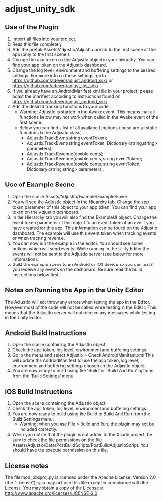 adjust_unity_sdk
================

Use of the Plugin
-----------------------------
1. Import all files into your project.
2. Read this file completely.
3. Add the prefab Assets/AdjustIo/AdjustIo.prefab to the first scene of the app (only to the first scene!).
4. Change the app token on the AdjustIo object in your hierachy. You can find your app token on the AdjustIo dashboard.
5. Change the log level, environment and buffering settings to the desired settings. For more info on these settings, go to https://github.com/adeven/adjust_android_sdk/ or https://github.com/adeven/adjust_ios_sdk/ .
6. If you already have an AndroidManifest.xml file in your project, please adapt the manifest according to instructions found on https://github.com/adeven/adjust_android_sdk/ .
7. Add the desired tracking functions to your code.
	- Warning: AdjustIo is started in the Awake event. This means that all functions below may not work when called in the Awake event of the first scene.
	- Below you can find a list of all availabe functions (these are all static functions in the AdjustIo class):
		- AdjustIo.TrackEvent(string eventToken);
		- AdjustIo.TrackEvent(string eventToken, Dictionary&lt;string,string&gt; parameters);
		- AdjustIo.TrackRevenue(double cents);
		- AdjustIo.TrackRevenue(double cents, string eventToken);
		- AdjustIo.TrackRevenue(double cents, string eventToken, Dictionary&lt;string,string&gt; parameters);
	
Use of Example Scene
--------------------------------
1. Open the scene Assets/AdjustIo/Example/ExampleScene.
2. You will see the AdjustIo object in the Hiearchy tab. Change the app token parameter of this object to your app token. You can find your app token on the AdjustIo dashboard.
3. In the Hierarchy tab you will also find the ExampleUI object. Change the event token parameter of this object to an event token of an event you have created for this app. This information can be found on the AdjustIo dashboard. The example will use this event token when tracking events or when tracking revenue.
4. You can now run the example in the editor. You should see some buttons which will send events. While running in the Unity Editor the events will not be sent to the AdjustIo server (see below for more information).
5. Build the example scene to an Android or iOS device so you can test if you receive any events on the dashboard. Be sure read the build instructions below first.

Notes on Running the App in the Unity Editor
--------------------------------------------------------
The AdjustIo will not throw any errors when testing the app in the Editor. However most of the
code will not be called while testing in the Editor. This means that the AdjustIo server will
not receive any messages while testing in the Unity Editor.


Android Build Instructions
--------------------------------------
1. Open the scene containing the AdjustIo object.
2. Check the app token, log level, environment and buffering settings.
3. Go to the menu and select AdjustIo > Check AndroidManifest.xml This will update the AndroidManifest to use the app token, log level, environment and buffering settings chosen on the AdjustIo object.
4. You are now ready to build using the 'Build' or 'Build And Run' options from the 'Build Settings' menu.

iOS Build Instructions 
--------------------------------------
1. Open the scene containing the AdjustIo object.
2. Check the app token, log level, environment and buffering settings. 
3. You are now ready to build using the Build or Build And Run from the Build Settings menu. 
	- Warning: when you use File > Build and Run, the plugin may not be included correctly.
4. When you notice that the plugin is not added to the Xcode project, be sure to check the file permissions on the file Assets/AdjustIo/Data/PostBuildScripts/PostBuildAdjustIoScript. You should have the execute permission on this file.

License notes
-------------

The file mod_pbxproj.py is licensed under the Apache License, Version 2.0 (the "License");
you may not use this file except in compliance with the License.
You may obtain a copy of the License at http://www.apache.org/licenses/LICENSE-2.0
